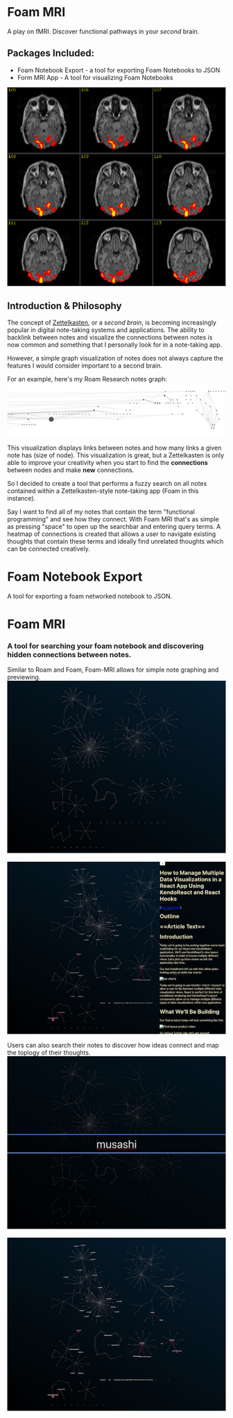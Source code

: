 # Foam MRI

A play on fMRI. Discover functional pathways in your *second* brain.

## Packages Included:
 - Foam Notebook Export - a tool for exporting Foam Notebooks to JSON
 - Form MRI App - A tool for visualizing Foam Notebooks

![fMRI Scan Image](./img/fmri.gif)

## Introduction & Philosophy
The concept of [Zettelkasten](https://en.wikipedia.org/wiki/Zettelkasten), or a *second brain*, is becoming increasingly popular in digital note-taking systems and applications. The ability to backlink between notes and visualize the connections between notes is now common and something that I personally look for in a note-taking app. 

However, a simple graph visualization of notes does not always capture the features I would consider important to a second brain. 

For an example, here's my Roam Research notes graph:
![Roam Research Graph Image](./img/roam.png)

This visualization displays links between notes and how many links a given note has (size of node). This visualization is great, but a Zettelkasten is only able to improve your creativity when you start to find the **connections** between nodes and make **new** connections. 

So I decided to create a tool that performs a fuzzy search on all notes contained within a Zettelkasten-style note-taking app (Foam in this instance). 

Say I want to find all of my notes that contain the term "functional programming" and see how they connect. With Foam MRI that's as simple as pressing "space" to open up the searchbar and entering query terms. A heatmap of connections is created that allows a user to navigate existing thoughts that contain these terms and ideally find unrelated thoughts which can be connected creatively. 

# Foam Notebook Export
A tool for exporting a foam networked notebook to JSON.

# Foam MRI
### A tool for searching your foam notebook and discovering hidden connections between notes.

Similar to Roam and Foam, Foam-MRI allows for simple note graphing and previewing.
![Foam MRI Example Blank](./img/graph_startup.png)
</br>
</br>
![Foam MRI Sidebar](./img/graph_with_sidebar.png)

Users can also search their notes to discover how ideas connect and map the toplogy of their thoughts.
![Foam MRI Search](./img/search.png)
</br>
</br>
![Foam MRI Graph Results](./img/graph_with_results.png)
